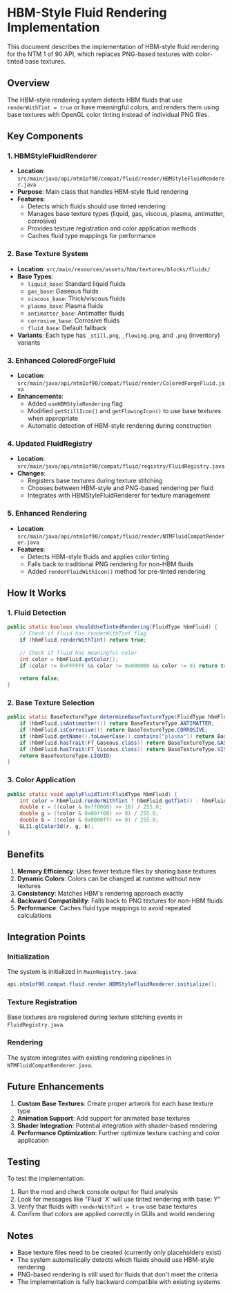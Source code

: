 # HBM-Style Fluid Rendering Implementation

This document describes the implementation of HBM-style fluid rendering for the NTM 1 of 90 API, which replaces PNG-based textures with color-tinted base textures.

## Overview

The HBM-style rendering system detects HBM fluids that use `renderWithTint = true` or have meaningful colors, and renders them using base textures with OpenGL color tinting instead of individual PNG files.

## Key Components

### 1. HBMStyleFluidRenderer
- **Location**: `src/main/java/api/ntm1of90/compat/fluid/render/HBMStyleFluidRenderer.java`
- **Purpose**: Main class that handles HBM-style fluid rendering
- **Features**:
  - Detects which fluids should use tinted rendering
  - Manages base texture types (liquid, gas, viscous, plasma, antimatter, corrosive)
  - Provides texture registration and color application methods
  - Caches fluid type mappings for performance

### 2. Base Texture System
- **Location**: `src/main/resources/assets/hbm/textures/blocks/fluids/`
- **Base Types**:
  - `liquid_base`: Standard liquid fluids
  - `gas_base`: Gaseous fluids
  - `viscous_base`: Thick/viscous fluids
  - `plasma_base`: Plasma fluids
  - `antimatter_base`: Antimatter fluids
  - `corrosive_base`: Corrosive fluids
  - `fluid_base`: Default fallback
- **Variants**: Each type has `_still.png`, `_flowing.png`, and `.png` (inventory) variants

### 3. Enhanced ColoredForgeFluid
- **Location**: `src/main/java/api/ntm1of90/compat/fluid/render/ColoredForgeFluid.java`
- **Enhancements**:
  - Added `useHBMStyleRendering` flag
  - Modified `getStillIcon()` and `getFlowingIcon()` to use base textures when appropriate
  - Automatic detection of HBM-style rendering during construction

### 4. Updated FluidRegistry
- **Location**: `src/main/java/api/ntm1of90/compat/fluid/registry/FluidRegistry.java`
- **Changes**:
  - Registers base textures during texture stitching
  - Chooses between HBM-style and PNG-based rendering per fluid
  - Integrates with HBMStyleFluidRenderer for texture management

### 5. Enhanced Rendering
- **Location**: `src/main/java/api/ntm1of90/compat/fluid/render/NTMFluidCompatRenderer.java`
- **Features**:
  - Detects HBM-style fluids and applies color tinting
  - Falls back to traditional PNG rendering for non-HBM fluids
  - Added `renderFluidWithIcon()` method for pre-tinted rendering

## How It Works

### 1. Fluid Detection
```java
public static boolean shouldUseTintedRendering(FluidType hbmFluid) {
    // Check if fluid has renderWithTint flag
    if (hbmFluid.renderWithTint) return true;
    
    // Check if fluid has meaningful color
    int color = hbmFluid.getColor();
    if (color != 0xFFFFFF && color != 0x000000 && color != 0) return true;
    
    return false;
}
```

### 2. Base Texture Selection
```java
public static BaseTextureType determineBaseTextureType(FluidType hbmFluid) {
    if (hbmFluid.isAntimatter()) return BaseTextureType.ANTIMATTER;
    if (hbmFluid.isCorrosive()) return BaseTextureType.CORROSIVE;
    if (hbmFluid.getName().toLowerCase().contains("plasma")) return BaseTextureType.PLASMA;
    if (hbmFluid.hasTrait(FT_Gaseous.class)) return BaseTextureType.GAS;
    if (hbmFluid.hasTrait(FT_Viscous.class)) return BaseTextureType.VISCOUS;
    return BaseTextureType.LIQUID;
}
```

### 3. Color Application
```java
public static void applyFluidTint(FluidType hbmFluid) {
    int color = hbmFluid.renderWithTint ? hbmFluid.getTint() : hbmFluid.getColor();
    double r = ((color & 0xff0000) >> 16) / 255.0;
    double g = ((color & 0x00ff00) >> 8) / 255.0;
    double b = ((color & 0x0000ff) >> 0) / 255.0;
    GL11.glColor3d(r, g, b);
}
```

## Benefits

1. **Memory Efficiency**: Uses fewer texture files by sharing base textures
2. **Dynamic Colors**: Colors can be changed at runtime without new textures
3. **Consistency**: Matches HBM's rendering approach exactly
4. **Backward Compatibility**: Falls back to PNG textures for non-HBM fluids
5. **Performance**: Caches fluid type mappings to avoid repeated calculations

## Integration Points

### Initialization
The system is initialized in `MainRegistry.java`:
```java
api.ntm1of90.compat.fluid.render.HBMStyleFluidRenderer.initialize();
```

### Texture Registration
Base textures are registered during texture stitching events in `FluidRegistry.java`.

### Rendering
The system integrates with existing rendering pipelines in `NTMFluidCompatRenderer.java`.

## Future Enhancements

1. **Custom Base Textures**: Create proper artwork for each base texture type
2. **Animation Support**: Add support for animated base textures
3. **Shader Integration**: Potential integration with shader-based rendering
4. **Performance Optimization**: Further optimize texture caching and color application

## Testing

To test the implementation:
1. Run the mod and check console output for fluid analysis
2. Look for messages like "Fluid 'X' will use tinted rendering with base: Y"
3. Verify that fluids with `renderWithTint = true` use base textures
4. Confirm that colors are applied correctly in GUIs and world rendering

## Notes

- Base texture files need to be created (currently only placeholders exist)
- The system automatically detects which fluids should use HBM-style rendering
- PNG-based rendering is still used for fluids that don't meet the criteria
- The implementation is fully backward compatible with existing systems
